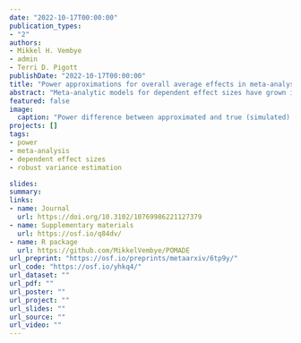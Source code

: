 ```yaml
---
date: "2022-10-17T00:00:00"
publication_types:
- "2"
authors:
- Mikkel H. Vembye
- admin
- Terri D. Pigott
publishDate: "2022-10-17T00:00:00"
title: "Power approximations for overall average effects in meta-analysis of dependent effect sizes"
abstract: "Meta-analytic models for dependent effect sizes have grown increasingly sophisticated over the last few decades, which has created challenges for a priori power calculations. We introduce power approximations for tests of average effect sizes based upon several common approaches for handling dependent effect sizes. In a Monte Carlo simulation, we show that the new power formulas can accurately approximate the true power of meta-analytic models for dependent effect sizes. Lastly, we investigate the Type I error rate and power for several common models, finding that tests using robust variance estimation provide better Type I error calibration than tests with model-based variance estimation. We consider implications for practice with respect to selecting a working model and an inferential approach."
featured: false
image: 
  caption: "Power difference between approximated and true (simulated) power versus approximated power for the C(H)E working models, across different methods of sampling study characteristics."
projects: []
tags: 
- power
- meta-analysis
- dependent effect sizes
- robust variance estimation

slides: 
summary: 
links:
- name: Journal
  url: https://doi.org/10.3102/10769986221127379
- name: Supplementary materials
  url: https://osf.io/q84dv/
- name: R package
  url: https://github.com/MikkelVembye/POMADE
url_preprint: "https://osf.io/preprints/metaarxiv/6tp9y/"
url_code: "https://osf.io/yhkq4/"
url_dataset: ""
url_pdf: ""
url_poster: ""
url_project: ""
url_slides: ""
url_source: ""
url_video: ""
---
```

